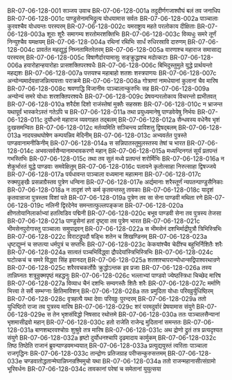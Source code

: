 BR-07-06-128-001	सञ्जय उवाच
BR-07-06-128-001a	तदुदीर्णगजाश्वौघं बलं तव जनाधिप
BR-07-06-128-001c	पाण्डुसेनामभिद्रुत्य योधयामास सर्वतः
BR-07-06-128-002a	पाञ्चालाः कुरवश्चैव योधयन्तः परस्परम्
BR-07-06-128-002c	यमराष्ट्राय महते परलोकाय दीक्षिताः
BR-07-06-128-003a	शूराः शूरैः समागम्य शरतोमरशक्तिभिः
BR-07-06-128-003c	विव्यधुः समरे तूर्णं निन्युश्चैव यमक्षयम्
BR-07-06-128-004a	रथिनां रथिभिः सार्धं रुधिरस्रावि दारुणम्
BR-07-06-128-004c	प्रावर्तत महद्युद्धं निघ्नतामितरेतरम्
BR-07-06-128-005a	वारणाश्च महाराज समासाद्य परस्परम्
BR-07-06-128-005c	विषाणैर्दारयामासुः सङ्क्रुद्धाश्च मदोत्कटाः
BR-07-06-128-006a	हयारोहान्हयारोहाः प्रासशक्तिपरश्वधैः
BR-07-06-128-006c	बिभिदुस्तुमुले युद्धे प्रार्थयन्तो महद्यशः
BR-07-06-128-007a	पत्तयश्च महाबाहो शतशः शस्त्रपाणयः
BR-07-06-128-007c	अन्योन्यमार्दयन्राजन्नित्ययत्ताः पराक्रमे
BR-07-06-128-008a	गोत्राणां नामधेयानां कुलानां चैव मारिष
BR-07-06-128-008c	श्रवणाद्धि विजानीमः पाञ्चालान्कुरुभिः सह
BR-07-06-128-009a	अन्योन्यं समरे योधाः शरशक्तिपरश्वधैः
BR-07-06-128-009c	प्रेषयन्परलोकाय विचरन्तो ह्यभीतवत्
BR-07-06-128-010a	शरैर्दश दिशो राजंस्तेषां मुक्तैः सहस्रशः
BR-07-06-128-010c	न भ्राजन्त यथापूर्वं भास्करेऽस्तं गतेऽपि च
BR-07-06-128-011a	तथा प्रयुध्यमानेषु पाण्डवेयेषु निर्भयः
BR-07-06-128-011c	दुर्योधनो महाराज व्यवगाहत तद्बलम्
BR-07-06-128-012a	सैन्धवस्य वधेनैव भृशं दुःखसमन्वितः
BR-07-06-128-012c	मर्तव्यमिति सञ्चिन्त्य प्राविशत्तु द्विषद्बलम्
BR-07-06-128-013a	नादयन्रथघोषेण कम्पयन्निव मेदिनीम्
BR-07-06-128-013c	अभ्यवर्तत पुत्रस्ते पाण्डवानामनीकिनीम्
BR-07-06-128-014a	स सन्निपातस्तुमुलस्तस्य तेषां च भारत
BR-07-06-128-014c	अभवत्सर्वसैन्यानामभावकरणो महान्
BR-07-06-128-015a	मध्यन्दिनगतं सूर्यं प्रतपन्तं गभस्तिभिः
BR-07-06-128-015c	तथा तव सुतं मध्ये प्रतपन्तं शरोर्मिभिः
BR-07-06-128-016a	न शेकुर्भारतं युद्धे पाण्डवाः समवेक्षितुम्
BR-07-06-128-016c	पलायने कृतोत्साहा निरुत्साहा द्विषज्जये
BR-07-06-128-017a	पर्यधावन्त पाञ्चाला वध्यमाना महात्मना
BR-07-06-128-017c	रुक्मपुङ्खैः प्रसन्नाग्रैस्तव पुत्रेण धन्विना
BR-07-06-128-017e	अर्द्यमानाः शरैस्तूर्णं न्यपतन्पाण्डुसैनिकाः
BR-07-06-128-018a	न तादृशं रणे कर्म कृतवन्तस्तु तावकाः
BR-07-06-128-018c	यादृशं कृतवान्राजा पुत्रस्तव विशां पते
BR-07-06-128-019a	पुत्रेण तव सा सेना पाण्डवी मथिता रणे
BR-07-06-128-019c	नलिनी द्विरदेनेव समन्तात्फुल्लपङ्कजा
BR-07-06-128-020a	क्षीणतोयानिलार्काभ्यां हतत्विडिव पद्मिनी
BR-07-06-128-020c	बभूव पाण्डवी सेना तव पुत्रस्य तेजसा
BR-07-06-128-021a	पाण्डुसेनां हतां दृष्ट्वा तव पुत्रेण भारत
BR-07-06-128-021c	भीमसेनपुरोगास्तु पाञ्चालाः समुपाद्रवन्
BR-07-06-128-022a	स भीमसेनं दशभिर्माद्रीपुत्रौ त्रिभिस्त्रिभिः
BR-07-06-128-022c	विराटद्रुपदौ षड्भिः शतेन च शिखण्डिनम्
BR-07-06-128-023a	धृष्टद्युम्नं च सप्तत्या धर्मपुत्रं च सप्तभिः
BR-07-06-128-023c	केकयांश्चैव चेदींश्च बहुभिर्निशितैः शरैः
BR-07-06-128-024a	सात्वतं पञ्चभिर्विद्ध्वा द्रौपदेयांस्त्रिभिस्त्रिभिः
BR-07-06-128-024c	घटोत्कचं च समरे विद्ध्वा सिंह इवानदत्
BR-07-06-128-025a	शतशश्चापरान्योधान्सद्विपाश्वरथान्रणे
BR-07-06-128-025c	शरैरवचकर्तोग्रैः क्रुद्धोऽन्तक इव प्रजाः
BR-07-06-128-026a	तस्य तान्निघ्नतः शत्रून्रुक्मपृष्ठं महद्धनुः
BR-07-06-128-026c	भल्लाभ्यां पाण्डवो ज्येष्ठस्त्रिधा चिच्छेद मारिष
BR-07-06-128-027a	विव्याध चैनं दशभिः सम्यगस्तैः शितैः शरैः
BR-07-06-128-027c	मर्माणि भित्त्वा ते सर्वे सम्भग्नाः क्षितिमाविशन्
BR-07-06-128-028a	ततः प्रमुदिता योधाः परिवव्रुर्युधिष्ठिरम्
BR-07-06-128-028c	वृत्रहत्यै यथा देवाः परिवव्रुः पुरन्दरम्
BR-07-06-128-029a	ततो युधिष्ठिरो राजा तव पुत्रस्य मारिष
BR-07-06-128-029c	शरं परमदुर्वारं प्रेषयामास संयुगे
BR-07-06-128-029e	स तेन भृशसंविद्धो निषसाद रथोत्तमे
BR-07-06-128-030a	ततः पाञ्चालसैन्यानां भृशमासीद्रवो महान्
BR-07-06-128-030c	हतो राजेति राजेन्द्र मुदितानां समन्ततः
BR-07-06-128-031a	बाणशब्दरवश्चोग्रः शुश्रुवे तत्र मारिष
BR-07-06-128-031c	अथ द्रोणो द्रुतं तत्र प्रत्यदृश्यत संयुगे
BR-07-06-128-032a	हृष्टो दुर्योधनश्चापि दृढमादाय कार्मुकम्
BR-07-06-128-032c	तिष्ठ तिष्ठेति राजानं ब्रुवन्पाण्डवमभ्ययात्
BR-07-06-128-033a	प्रत्युद्ययुस्तं त्वरिताः पाञ्चाला राजगृद्धिनः
BR-07-06-128-033c	तान्द्रोणः प्रतिजग्राह परीप्सन्कुरुसत्तमम्
BR-07-06-128-033e	चण्डवातोद्धतान्मेघान्निघ्नन्रश्मिमुचो यथा
BR-07-06-128-034a	ततो राजन्महानासीत्संग्रामो भूरिवर्धनः
BR-07-06-128-034c	तावकानां परेषां च समेतानां युयुत्सया
